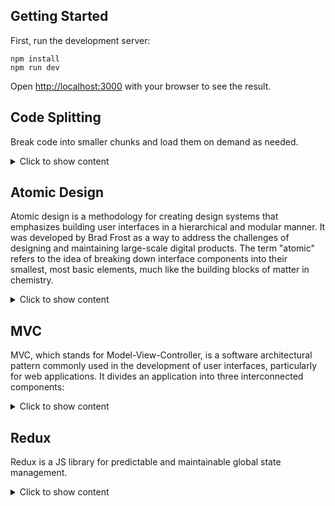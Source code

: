 
## Getting Started

First, run the development server:

```
npm install
npm run dev
```
Open [http://localhost:3000](http://localhost:3000) with your browser to see the result.


## Code Splitting

Break code into smaller chunks and load them on demand as needed.

 <details>
  <summary>Click to show content</summary>

-	api/: folder to store server files and API routes. 
-	components/: folder to store React components that are shared across multiple pages. 
-	domains/: Folder to store domain-related files, such as data models and business logic. 
-	interfaces/: folder to store types and interfaces. 
-	middlewares/: folder to store middleware, such as authentication or authorization. 
-	pages/: folder to store Next.js page files. 
-	services/: folder to store service files, which handle communication with the server and data management. 
-	utils/: folder to store utility functions and third-party libraries.

![image](https://github.com/lucasmargui/React_Software_Architecture/assets/157809964/68de3d83-32d7-4811-b008-75a07bbf1318)


  </details>
  
## Atomic Design 

Atomic design is a methodology for creating design systems that emphasizes building user interfaces in a hierarchical and modular manner. It was developed by Brad Frost as a way to address the challenges of designing and maintaining large-scale digital products. The term "atomic" refers to the idea of breaking down interface components into their smallest, most basic elements, much like the building blocks of matter in chemistry.

<details>
<summary>Click to show content</summary>
   
![image](https://github.com/lucasmargui/React_Software_Architecture/assets/157809964/515dd201-5de6-43c6-8700-ead7f8b10655)

</details>






## MVC 

MVC, which stands for Model-View-Controller, is a software architectural pattern commonly used in the development of user interfaces, particularly for web applications. It divides an application into three interconnected components:



<details>
<summary>Click to show content</summary>

![image](https://github.com/lucasmargui/React_Software_Architecture/assets/157809964/3a3fad2d-50e9-4fab-9acd-abd14f056932)

Model: This component represents the data and the business logic of the application. It encapsulates the data and provides methods to access and manipulate that data. The model notifies the view of any changes in the data so that the view can update accordingly. In essence, the model is the backbone of the application, managing the data and its behavior.

![image](https://github.com/lucasmargui/React_Software_Architecture/assets/157809964/1819e33e-59c7-41f1-b70f-3d220ae16a49)


View: The view is responsible for presenting the data to the user in a particular format, often as a graphical user interface (GUI). It displays information from the model to the user and forwards user input to the controller. Views are usually passive components, meaning they don't directly interact with the data or perform any business logic; instead, they rely on the controller to handle user actions and update the model as necessary.

![image](https://github.com/lucasmargui/React_Software_Architecture/assets/157809964/e7a4b28b-b394-40ad-aae5-017224c30272)


Controller: The controller acts as an intermediary between the model and the view. It receives user input from the view, processes it (e.g., performs validation or initiates actions), and updates the model accordingly. It also listens for changes in the model and updates the view to reflect those changes. Essentially, the controller controls the flow of the application, orchestrating interactions between the user, the model, and the view.

![image](https://github.com/lucasmargui/React_Software_Architecture/assets/157809964/66739207-f83d-4445-916d-df480013f64c)

</details>




## Redux

Redux is a JS library for predictable and maintainable global state management.

<details>
<summary>Click to show content</summary>

### Redux + Next.js: Example.

![image](https://github.com/lucasmargui/React_Software_Architecture/assets/157809964/27954493-7dd7-4eda-9e21-1b46761f420b)


- Importing Necessary Functions: The code imports createSlice and configureStore from the @reduxjs/toolkit package. These are used to create Redux slices and configure the Redux store, respectively.

- Creating a Slice: The createSlice function is used to define a Redux slice. A slice in Redux is a portion of the state and the corresponding logic for updating that state. In this case, a slice named 'counter' is created with an initial state object { value: 0 } and two reducers: incremented and decremented.

- Exporting Actions: The actions created by createSlice are exported. These actions are incremented and decremented, which correspond to the reducers defined in the slice.

- Configuring the Store: The configureStore function is used to create a Redux store. It takes an object with a reducer property, which is set to counterSlice.reducer. This means that the reducer function generated by createSlice is used to update the store's state.

- Subscribing to Store Changes: A subscription function is added to the store using store.subscribe(). This function logs the current state of the store every time it changes.

- Dispatching Actions: Actions are dispatched to the store using store.dispatch(). Since the actions were exported from the slice, they are directly accessible. First, incremented() is dispatched twice, which increments the value in the state by 1 each time. Then, decremented() is dispatched once, which decrements the value by 1.

- Console Output: As actions are dispatched, the console outputs the current state of the store after each action is processed.


### Using redux in a login simulation

![image](https://github.com/lucasmargui/React_Software_Architecture/assets/157809964/3b167ee2-d53d-419f-96c9-ba0ecd98c72f)

![image](https://github.com/lucasmargui/React_Software_Architecture/assets/157809964/89712024-c1ed-4fc9-a327-4570a9dc845e)


```
CreateNoopStorage function:
```

This function creates a storage object that mimics the behavior of a storage mechanism like localStorage but doesn't actually store any data.
  
It has methods like getItem, setItem, and removeItem, all of which return promises resolving to null, the value passed to setItem, and undefined, respectively.

```
Conditional Assignment of storage:
```

It checks if the window object is defined. If it is, it calls createWebStorage("local"), presumably to create a local storage mechanism. Otherwise, it falls back to the createNoopStorage function.

```
authPersistConfig:
```

This object defines configuration options for persisting Redux state. It specifies a key for the state in the storage, the storage mechanism to use (either localStorage or the noop storage), and an array of items to whitelist for persistence (in this case, just "authState").

```
persistedReducer:
```

This is a Redux reducer enhanced by the redux-persist library. It takes authPersistConfig as a parameter and wraps around the authReducer, ensuring that the state managed by authReducer is persisted according to the configuration provided.

```
rootReducer:
```

This is the combined reducer for the Redux store. It combines the auth reducer with any other reducers that might be added in the future.

```
Redux Store Configuration:
```

The Redux store is configured using configureStore, where the rootReducer is provided as the reducer. Additionally, custom middleware is applied to handle serialization checks, with serializableCheck set to false to disable serializability checks.

```
Exporting Types and Hooks:
```

- It exports RootState and AppDispatch types, which are derived from the store's state and dispatch types, respectively.
- It exports two custom hooks useAppDispatch and useAppSelector using React-Redux's useDispatch and useSelector hooks but with types specifically tailored to the store's dispatch and state.

### Accessing store across multiple children

![image](https://github.com/lucasmargui/React_Software_Architecture/assets/157809964/426d267a-77a0-4611-a032-324610303099)

</details>

